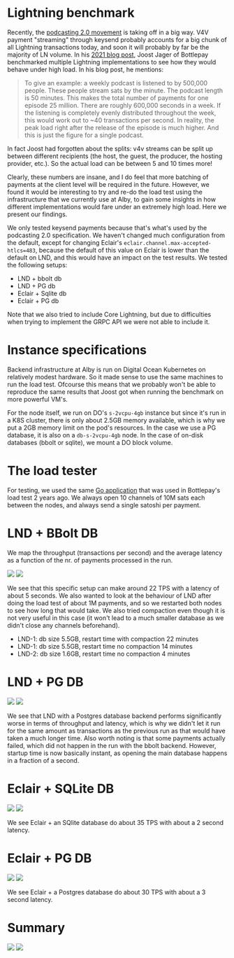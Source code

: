 # Lightning benchmark

Recently, the [podcasting 2.0 movement](https://blog.getalby.com/bitcoin-payments-for-podcasters-with-alby/) is taking off in a big way. V4V payment "streaming" through keysend probably accounts for a big chunk of all Lightning transactions today, and soon it will probably by far be the majority of LN volume. In his [2021 blog post](https://bottlepay.com/blog/bitcoin-lightning-node-performance/), Joost Jager of Bottlepay benchmarked multiple Lightning implementations to see how they would behave under high load. In his blog post, he mentions:

> To give an example: a weekly podcast is listened to by 500,000 people. These people stream sats by the minute. The podcast length is 50 minutes. This makes the total number of payments for one episode 25 million. There are roughly 600,000 seconds in a week. If the listening is completely evenly distributed throughout the week, this would work out to ~40 transactions per second. In reality, the peak load right after the release of the episode is much higher. And this is just the figure for a single podcast.

In fact Joost had forgotten about the splits: v4v streams can be split up between different recipients (the host, the guest, the producer, the hosting provider, etc.). So the actual load can be between 5 and 10 times more! 

Clearly, these numbers are insane, and I do feel that more batching of payments at the client level will be required in the future. However, we found it would be interesting to try and re-do the load test using the infrastructure that we currently use at Alby, to gain some insights in how different implementations would fare under an extremely high load. Here we present our findings.

We only tested keysend payments because that's what's used by the podcasting 2.0 specification. We haven't changed much configuration from the default, except for changing Eclair's `eclair.channel.max-accepted-htlcs=483`, because the default of this value on Eclair is lower than the default on LND, and this would have an impact on the test results. We tested the following setups:
- LND + bbolt db
- LND + PG db
- Eclair + Sqlite db
- Eclair + PG db

Note that we also tried to include Core Lightning, but due to difficulties when trying to implement the GRPC API we were not able to include it.

# Instance specifications
Backend infrastructure at Alby is run on Digital Ocean Kubernetes on relatively modest hardware. So it made sense to use the same machines to run the load test. Ofcourse this means that we probably won't be able to reproduce the same results that Joost got when running the benchmark on more powerful VM's.

For the node itself, we run on DO's `s-2vcpu-4gb` instance but since it's run in a K8S cluster, there is only about 2.5GB memory available, which is why we put a 2GB memory limit on the pod's resources.
In the case we use a PG database, it is also on a `db-s-2vcpu-4gb` node. In the case of on-disk databases (bbolt or sqlite), we mount a DO block volume.

# The load tester
For testing, we used the same [Go application](https://github.com/getAlby/lightning-benchmark/tree/master/loadtest) that was used in Bottlepay's load test 2 years ago. We always open 10 channels of 10M sats each between the nodes, and always send a single satoshi per payment. 
# LND + BBolt DB
We map the throughput (transactions per second) and the average latency as a function of the nr. of payments processed in the run.

![](https://github.com/getAlby/lightning-benchmark/raw/master/alby_loadtest/lnd_bbolt.png)
![](https://github.com/getAlby/lightning-benchmark/raw/master/alby_loadtest/lnd_bbolt_latency.png)

We see that this specific setup can make around 22 TPS with a latency of about 5 seconds. We also wanted to look at the behaviour of LND after doing the load test of about 1M payments, and so we restarted both nodes to see how long that would take. We also tried compaction even though it is not very useful in this case (it won't lead to a much smaller database as we didn't close any channels beforehand).
- LND-1: db size 5.5GB, restart time with compaction 22 minutes
- LND-1: db size 5.5GB, restart time no compaction 14 minutes
- LND-2: db size 1.6GB, restart time no compaction 4 minutes
# LND + PG DB
![](https://github.com/getAlby/lightning-benchmark/raw/master/alby_loadtest/lnd_pg.png)
![](https://github.com/getAlby/lightning-benchmark/raw/master/alby_loadtest/lnd_pg_latency.png)

We see that LND with a Postgres database backend performs significantly worse in terms of throughput and latency, which is why we didn't let it run for the same amount as transactions as the previous run as that would have taken a much longer time. Also worth noting is that some payments actually failed, which did not happen in the run with the bbolt backend. However, startup time is now basically instant, as opening the main database happens in a fraction of a second.
# Eclair + SQLite DB
![](https://github.com/getAlby/lightning-benchmark/raw/master/alby_loadtest/eclair_sqlite.png)
![](https://github.com/getAlby/lightning-benchmark/raw/master/alby_loadtest/eclair_sqlite_latency.png)

We see Eclair + an SQlite database do about 35 TPS with about a 2 second latency.
# Eclair + PG DB
![](https://github.com/getAlby/lightning-benchmark/raw/master/alby_loadtest/eclair_pg.png)
![](https://github.com/getAlby/lightning-benchmark/raw/master/alby_loadtest/eclair_pg_latency.png)

We see Eclair + a Postgres database do about 30 TPS with about a 3 second latency.
# Summary
![](https://github.com/getAlby/lightning-benchmark/raw/master/alby_loadtest/summary_tps.png)
![](https://github.com/getAlby/lightning-benchmark/raw/master/alby_loadtest/summary_latency.png)